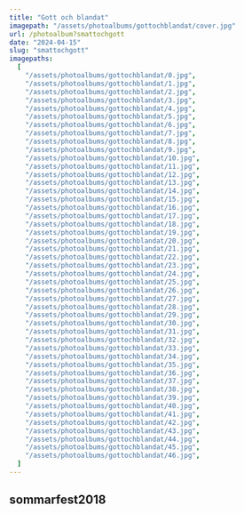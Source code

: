 ```yaml
---
title: "Gott och blandat"
imagepath: "/assets/photoalbums/gottochblandat/cover.jpg"
url: /photoalbum?smattochgott
date: "2024-04-15"
slug: "smattochgott"
imagepaths:
  [
    "/assets/photoalbums/gottochblandat/0.jpg",
    "/assets/photoalbums/gottochblandat/1.jpg",
    "/assets/photoalbums/gottochblandat/2.jpg",
    "/assets/photoalbums/gottochblandat/3.jpg",
    "/assets/photoalbums/gottochblandat/4.jpg",
    "/assets/photoalbums/gottochblandat/5.jpg",
    "/assets/photoalbums/gottochblandat/6.jpg",
    "/assets/photoalbums/gottochblandat/7.jpg",
    "/assets/photoalbums/gottochblandat/8.jpg",
    "/assets/photoalbums/gottochblandat/9.jpg",
    "/assets/photoalbums/gottochblandat/10.jpg",
    "/assets/photoalbums/gottochblandat/11.jpg",
    "/assets/photoalbums/gottochblandat/12.jpg",
    "/assets/photoalbums/gottochblandat/13.jpg",
    "/assets/photoalbums/gottochblandat/14.jpg",
    "/assets/photoalbums/gottochblandat/15.jpg",
    "/assets/photoalbums/gottochblandat/16.jpg",
    "/assets/photoalbums/gottochblandat/17.jpg",
    "/assets/photoalbums/gottochblandat/18.jpg",
    "/assets/photoalbums/gottochblandat/19.jpg",
    "/assets/photoalbums/gottochblandat/20.jpg",
    "/assets/photoalbums/gottochblandat/21.jpg",
    "/assets/photoalbums/gottochblandat/22.jpg",
    "/assets/photoalbums/gottochblandat/23.jpg",
    "/assets/photoalbums/gottochblandat/24.jpg",
    "/assets/photoalbums/gottochblandat/25.jpg",
    "/assets/photoalbums/gottochblandat/26.jpg",
    "/assets/photoalbums/gottochblandat/27.jpg",
    "/assets/photoalbums/gottochblandat/28.jpg",
    "/assets/photoalbums/gottochblandat/29.jpg",
    "/assets/photoalbums/gottochblandat/30.jpg",
    "/assets/photoalbums/gottochblandat/31.jpg",
    "/assets/photoalbums/gottochblandat/32.jpg",
    "/assets/photoalbums/gottochblandat/33.jpg",
    "/assets/photoalbums/gottochblandat/34.jpg",
    "/assets/photoalbums/gottochblandat/35.jpg",
    "/assets/photoalbums/gottochblandat/36.jpg",
    "/assets/photoalbums/gottochblandat/37.jpg",
    "/assets/photoalbums/gottochblandat/38.jpg",
    "/assets/photoalbums/gottochblandat/39.jpg",
    "/assets/photoalbums/gottochblandat/40.jpg",
    "/assets/photoalbums/gottochblandat/41.jpg",
    "/assets/photoalbums/gottochblandat/42.jpg",
    "/assets/photoalbums/gottochblandat/43.jpg",
    "/assets/photoalbums/gottochblandat/44.jpg",
    "/assets/photoalbums/gottochblandat/45.jpg",
    "/assets/photoalbums/gottochblandat/46.jpg",
  ]
---
```


## sommarfest2018
